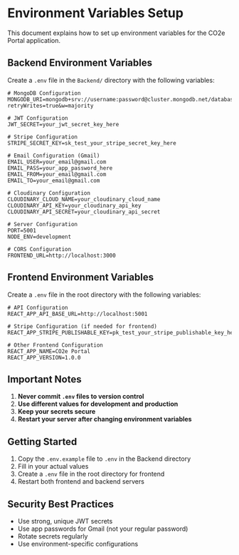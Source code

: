 # Environment Variables Setup

This document explains how to set up environment variables for the CO2e Portal application.

## Backend Environment Variables

Create a `.env` file in the `Backend/` directory with the following variables:

```env
# MongoDB Configuration
MONGODB_URI=mongodb+srv://username:password@cluster.mongodb.net/database?retryWrites=true&w=majority

# JWT Configuration
JWT_SECRET=your_jwt_secret_key_here

# Stripe Configuration
STRIPE_SECRET_KEY=sk_test_your_stripe_secret_key_here

# Email Configuration (Gmail)
EMAIL_USER=your_email@gmail.com
EMAIL_PASS=your_app_password_here
EMAIL_FROM=your_email@gmail.com
EMAIL_TO=your_email@gmail.com

# Cloudinary Configuration
CLOUDINARY_CLOUD_NAME=your_cloudinary_cloud_name
CLOUDINARY_API_KEY=your_cloudinary_api_key
CLOUDINARY_API_SECRET=your_cloudinary_api_secret

# Server Configuration
PORT=5001
NODE_ENV=development

# CORS Configuration
FRONTEND_URL=http://localhost:3000
```

## Frontend Environment Variables

Create a `.env` file in the root directory with the following variables:

```env
# API Configuration
REACT_APP_API_BASE_URL=http://localhost:5001

# Stripe Configuration (if needed for frontend)
REACT_APP_STRIPE_PUBLISHABLE_KEY=pk_test_your_stripe_publishable_key_here

# Other Frontend Configuration
REACT_APP_NAME=CO2e Portal
REACT_APP_VERSION=1.0.0
```

## Important Notes

1. **Never commit `.env` files to version control**
2. **Use different values for development and production**
3. **Keep your secrets secure**
4. **Restart your server after changing environment variables**

## Getting Started

1. Copy the `.env.example` file to `.env` in the Backend directory
2. Fill in your actual values
3. Create a `.env` file in the root directory for frontend
4. Restart both frontend and backend servers

## Security Best Practices

- Use strong, unique JWT secrets
- Use app passwords for Gmail (not your regular password)
- Rotate secrets regularly
- Use environment-specific configurations
